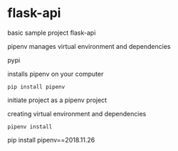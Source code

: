 # flask-api
basic sample project flask-api

pipenv manages virtual environment and dependencies 

pypi

installs pipenv on your computer 

`pip install pipenv` 

initiate project as a pipenv project

creating virtual environment and dependencies 

`pipenv install`




pip install pipenv==2018.11.26